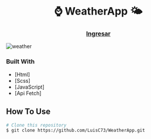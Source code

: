 
<h1 align="center">⌚ WeatherApp 🌤</h1>


<div align="center">
  <h3>
    <a href="https://luisc73.github.io/WeatherApp/">
      Ingresar
    </a>
  </h3>
</div>


![weather](https://user-images.githubusercontent.com/80079884/178126928-1c3d46b4-5c6b-42c8-a5f9-13894fa14774.jpg)

### Built With

<!-- This section should list any major frameworks that you built your project using. Here are a few examples.-->

- [Html]
- [Scss]
- [JavaScript]
- [Api Fetch]


## How To Use

```bash
# Clone this repository
$ git clone https://github.com/LuisC73/WeatherApp.git

```


